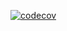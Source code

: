 
[![codecov](https://codecov.io/gh/Seryllns/p14-react/branch/master/graph/badge.svg)](https://codecov.io/gh/dyarleniber/Seryllns/p14-react)
